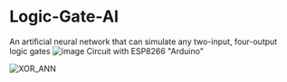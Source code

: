 # Logic-Gate-AI
An artificial neural network that can simulate any two-input, four-output logic gates 
![image](https://user-images.githubusercontent.com/90413699/132750400-a7aa31b3-7fa1-4080-b9b8-257194c93b62.png)
Circuit with ESP8266 "Arduino"

![XOR_ANN](https://user-images.githubusercontent.com/90413699/133907475-c402a153-a51c-46ec-9001-70a02b5a1c10.PNG)
